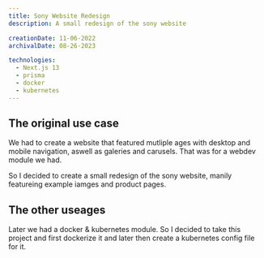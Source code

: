 ```yaml
---
title: Sony Website Redesign
description: A small redesign of the sony website

creationDate: 11-06-2022
archivalDate: 08-26-2023

technologies:
  - Next.js 13
  - prisma
  - docker
  - kubernetes
---
```


## The original use case

We had to create a website that featured mutliple ages with desktop and mobile navigation, aswell as galeries and carusels.
That was for a webdev module we had.

So I decided to create a small redesign of the sony website, manily featureing example iamges and product pages.

## The other useages

Later we had a docker & kubernetes module. So I decided to take this project and first dockerize it and later then
create a kubernetes config file for it.
